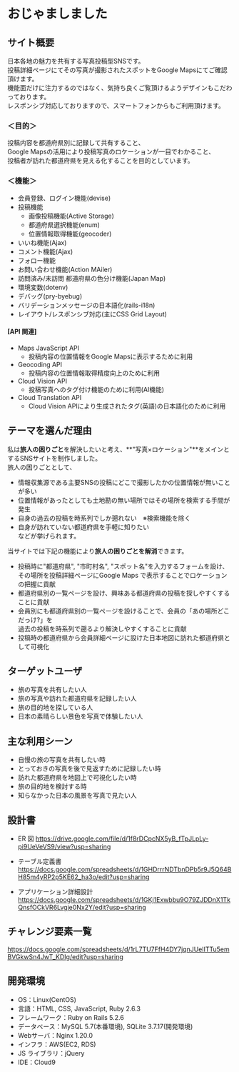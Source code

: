 # おじゃましました

## サイト概要

日本各地の魅力を共有する写真投稿型SNSです。<br>
投稿詳細ページにてその写真が撮影されたスポットをGoogle Mapsにてご確認頂けます。<br>
機能面だけに注力するのではなく、気持ち良くご覧頂けるようデザインもこだわっております。<br>
レスポンシブ対応しておりますので、スマートフォンからもご利用頂けます。

### ＜目的＞
投稿内容を都道府県別に記録して共有すること、<br>
Google Mapsの活用により投稿写真のロケーションが一目でわかること、<br>
投稿者が訪れた都道府県を見える化することを目的としています。

### ＜機能＞
- 会員登録、ログイン機能(devise)
- 投稿機能
  - 画像投稿機能(Active Storage)
  - 都道府県選択機能(enum)
  - 位置情報取得機能(geocoder)
- いいね機能(Ajax)
- コメント機能(Ajax)
- フォロー機能
- お問い合わせ機能(Action MAiler)
- 訪問済み/未訪問 都道府県の色分け機能(Japan Map)<br>
- 環境変数(dotenv)
- デバッグ(pry-byebug)
- バリデーションメッセージの日本語化(rails-i18n)
- レイアウト/レスポンシブ対応(主にCSS Grid Layout)

#### [API 関連]
- Maps JavaScript API
  - 投稿内容の位置情報をGoogle Mapsに表示するために利用
- Geocoding API
  - 投稿内容の位置情報取得精度向上のために利用
- Cloud Vision API
  - 投稿写真へのタグ付け機能のために利用(AI機能)
- Cloud Translation API
  - Cloud Vision APIにより生成されたタグ(英語)の日本語化のために利用

## テーマを選んだ理由

私は**旅人の困りごと**を解決したいと考え、**"写真×ロケーション"**をメインとするSNSサイトを制作しました。<br>
旅人の困りごととして、<br>
- 情報収集源である主要SNSの投稿にどこで撮影したかの位置情報が無いことが多い
- 位置情報があったとしても土地勘の無い場所ではその場所を検索する手間が発生
- 自身の過去の投稿を時系列でしか遡れない　※検索機能を除く
- 自身が訪れていない都道府県を手軽に知りたい<br>
などが挙げられます。<br>

当サイトでは下記の機能により**旅人の困りごとを解消**できます。<br>
- 投稿時に"都道府県", "市町村名", "スポット名"を入力するフォームを設け、<br>
  その場所を投稿詳細ページにGoogle Maps で表示することでロケーションの把握に貢献
- 都道府県別の一覧ページを設け、興味ある都道府県の投稿を探しやすくすることに貢献
- 会員別にも都道府県別の一覧ページを設けることで、会員の「あの場所どこだっけ?」を<br>
  過去の投稿を時系列で遡るより解決しやすくすることに貢献
- 投稿時の都道府県から会員詳細ページに設けた日本地図に訪れた都道府県として可視化

## ターゲットユーザ

- 旅の写真を共有したい人
- 旅の写真や訪れた都道府県を記録したい人
- 旅の目的地を探している人
- 日本の素晴らしい景色を写真で体験したい人

## 主な利用シーン

- 自慢の旅の写真を共有したい時
- とっておきの写真を後で見返すために記録したい時
- 訪れた都道府県を地図上で可視化したい時
- 旅の目的地を検討する時
- 知らなかった日本の風景を写真で見たい人

## 設計書

- ER 図
  https://drive.google.com/file/d/1f8rDCpcNX5yB_fTpJLpLy-pi9UeVeVS9/view?usp=sharing

- テーブル定義書
  https://docs.google.com/spreadsheets/d/1GHDrrrNDTbnDPb5r9J5Q64BH85m4yRP2p5KE62_ha3o/edit?usp=sharing

- アプリケーション詳細設計
  https://docs.google.com/spreadsheets/d/1GKj1Exwbbu9O79ZJDDnX1TkQnsfOCkVR6Lvgje0Nx2Y/edit?usp=sharing

## チャレンジ要素一覧

https://docs.google.com/spreadsheets/d/1rL7TU7FfH4DY7jqnJUelITTu5emBVGkwSn4JwT_KDIg/edit?usp=sharing

## 開発環境

- OS：Linux(CentOS)
- 言語：HTML, CSS, JavaScript, Ruby 2.6.3
- フレームワーク：Ruby on Rails 5.2.6
- データベース：MySQL 5.7(本番環境), SQLite 3.7.17(開発環境)
- Webサーバ：Nginx 1.20.0
- インフラ：AWS(EC2, RDS)
- JS ライブラリ：jQuery
- IDE：Cloud9